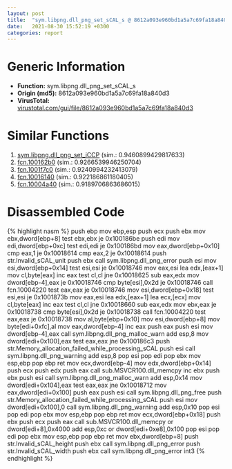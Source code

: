 ```yaml
---
layout: post
title:  "sym.libpng.dll_png_set_sCAL_s @ 8612a093e960bd1a5a7c69fa18a840d3"
date:   2021-08-30 15:52:19 +0300
categories: report
---
```


# Generic Information
- **Function:** sym.libpng.dll\_png\_set\_sCAL\_s
- **Origin (md5):** 8612a093e960bd1a5a7c69fa18a840d3
- **VirusTotal:** [virustotal.com/gui/file/8612a093e960bd1a5a7c69fa18a840d3][virustotal_ref]



# Similar Functions

1. [sym.libpng.dll\_png\_set\_iCCP][similar_1_ref] (sim.: 0.9460899429817633)
2. [fcn.100162b0][similar_2_ref] (sim.: 0.9266539946250704)
3. [fcn.1001f7c0][similar_3_ref] (sim.: 0.9240994232413079)
4. [fcn.10016140][similar_4_ref] (sim.: 0.922186861180405)
5. [fcn.10004a40][similar_5_ref] (sim.: 0.9189706863686015)


# Disassembled Code

{% highlight nasm %}
push ebp
mov ebp,esp
push ecx
push ebx
mov ebx,dword[ebp+8]
test ebx,ebx
je 0x100186be
push edi
mov edi,dword[ebp+0xc]
test edi,edi
je 0x100186bd
mov eax,dword[ebp+0x10]
cmp eax,1
je 0x10018614
cmp eax,2
je 0x10018614
push str.Invalid_sCAL_unit
push ebx
call sym.libpng.dll_png_error
push esi
mov esi,dword[ebp+0x14]
test esi,esi
je 0x10018746
mov eax,esi
lea edx,[eax+1]
mov cl,byte[eax]
inc eax
test cl,cl
jne 0x10018625
sub eax,edx
mov dword[ebp-4],eax
je 0x10018746
cmp byte[esi],0x2d
je 0x10018746
call fcn.10004220
test eax,eax
je 0x10018746
mov esi,dword[ebp+0x18]
test esi,esi
je 0x1001873b
mov eax,esi
lea edx,[eax+1]
lea ecx,[ecx]
mov cl,byte[eax]
inc eax
test cl,cl
jne 0x10018660
sub eax,edx
mov ebx,eax
je 0x10018738
cmp byte[esi],0x2d
je 0x10018738
call fcn.10004220
test eax,eax
je 0x10018738
mov al,byte[ebp+0x10]
mov esi,dword[ebp+8]
mov byte[edi+0xfc],al
mov eax,dword[ebp-4]
inc eax
push eax
push esi
mov dword[ebp-4],eax
call sym.libpng.dll_png_malloc_warn
add esp,8
mov dword[edi+0x100],eax
test eax,eax
jne 0x100186c3
push str.Memory_allocation_failed_while_processing_sCAL
push esi
call sym.libpng.dll_png_warning
add esp,8
pop esi
pop edi
pop ebx
mov esp,ebp
pop ebp
ret 
mov ecx,dword[ebp-4]
mov edx,dword[ebp+0x14]
push ecx
push edx
push eax
call sub.MSVCR100.dll_memcpy
inc ebx
push ebx
push esi
call sym.libpng.dll_png_malloc_warn
add esp,0x14
mov dword[edi+0x104],eax
test eax,eax
jne 0x10018712
mov eax,dword[edi+0x100]
push eax
push esi
call sym.libpng.dll_png_free
push str.Memory_allocation_failed_while_processing_sCAL
push esi
mov dword[edi+0x100],0
call sym.libpng.dll_png_warning
add esp,0x10
pop esi
pop edi
pop ebx
mov esp,ebp
pop ebp
ret 
mov ecx,dword[ebp+0x18]
push ebx
push ecx
push eax
call sub.MSVCR100.dll_memcpy
or dword[edi+8],0x4000
add esp,0xc
or dword[edi+0xe8],0x100
pop esi
pop edi
pop ebx
mov esp,ebp
pop ebp
ret 
mov ebx,dword[ebp+8]
push str.Invalid_sCAL_height
push ebx
call sym.libpng.dll_png_error
push str.Invalid_sCAL_width
push ebx
call sym.libpng.dll_png_error
int3 
{% endhighlight %}


[similar_1_ref]: /report/sym.libpng.dll_png_set_iCCP@8612a093e960bd1a5a7c69fa18a840d3
[similar_2_ref]: /report/fcn.100162b0@8612a093e960bd1a5a7c69fa18a840d3
[similar_3_ref]: /report/fcn.1001f7c0@8612a093e960bd1a5a7c69fa18a840d3
[similar_4_ref]: /report/fcn.10016140@8612a093e960bd1a5a7c69fa18a840d3
[similar_5_ref]: /report/fcn.10004a40@8612a093e960bd1a5a7c69fa18a840d3
[virustotal_ref]: https://www.virustotal.com/gui/file/8612a093e960bd1a5a7c69fa18a840d3